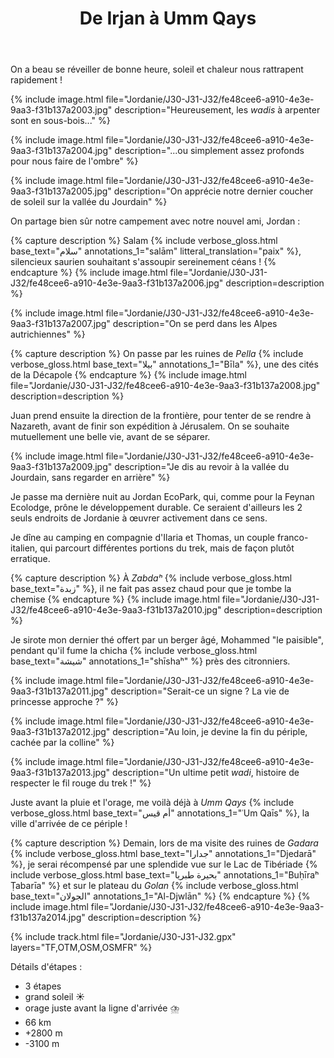 ﻿---
title: "De Irjan à Umm Qays"
permalink: /Jordanie/J30-J31-J32/
sidebar:
  nav: "jordanie"
enable_tracks: true
---

On a beau se réveiller de bonne heure, soleil et chaleur nous rattrapent rapidement !

{% include image.html file="Jordanie/J30-J31-J32/fe48cee6-a910-4e3e-9aa3-f31b137a2003.jpg" description="Heureusement, les *wadis* à arpenter sont en sous-bois..." %}

{% include image.html file="Jordanie/J30-J31-J32/fe48cee6-a910-4e3e-9aa3-f31b137a2004.jpg" description="...ou simplement assez profonds pour nous faire de l'ombre" %}

{% include image.html file="Jordanie/J30-J31-J32/fe48cee6-a910-4e3e-9aa3-f31b137a2005.jpg" description="On apprécie notre dernier coucher de soleil sur la vallée du Jourdain" %}

On partage bien sûr notre campement avec notre nouvel ami, Jordan :

{% capture description %}
Salam
{% include verbose_gloss.html base_text="سلام" annotations_1="salām" litteral_translation="paix" %},
silencieux saurien souhaitant s'assoupir sereinement céans !
{% endcapture %}
{% include image.html file="Jordanie/J30-J31-J32/fe48cee6-a910-4e3e-9aa3-f31b137a2006.jpg" description=description %}

{% include image.html file="Jordanie/J30-J31-J32/fe48cee6-a910-4e3e-9aa3-f31b137a2007.jpg" description="On se perd dans les Alpes autrichiennes" %}

{% capture description %}
On passe par les ruines de *Pella*
{% include verbose_gloss.html base_text="بيلا" annotations_1="Bīla" %}, une des cités de la Décapole
{% endcapture %}
{% include image.html file="Jordanie/J30-J31-J32/fe48cee6-a910-4e3e-9aa3-f31b137a2008.jpg" description=description %}

Juan prend ensuite la direction de la frontière, pour tenter de se rendre à Nazareth, avant de finir son expédition à Jérusalem.
On se souhaite mutuellement une belle vie, avant de se séparer.

{% include image.html file="Jordanie/J30-J31-J32/fe48cee6-a910-4e3e-9aa3-f31b137a2009.jpg" description="Je dis au revoir à la vallée du Jourdain, sans regarder en arrière" %}

Je passe ma dernière nuit au Jordan EcoPark, qui, comme pour la Feynan Ecolodge, prône le développement durable.
Ce seraient d'ailleurs les 2 seuls endroits de Jordanie à œuvrer activement dans ce sens.

Je dîne au camping en compagnie d'Ilaria et Thomas, un couple franco-italien, qui parcourt différentes portions du trek, mais de façon plutôt erratique.

{% capture description %}
À *Zabdaʰ*
{% include verbose_gloss.html base_text="زبدة" %},
il ne fait pas assez chaud pour que je tombe la chemise
{% endcapture %}
{% include image.html file="Jordanie/J30-J31-J32/fe48cee6-a910-4e3e-9aa3-f31b137a2010.jpg" description=description %}

Je sirote mon dernier thé offert par un berger âgé, Mohammed "le paisible", pendant qu'il fume la chicha
{% include verbose_gloss.html base_text="شيشة" annotations_1="shīshaʰ" %}
près des citronniers.

{% include image.html file="Jordanie/J30-J31-J32/fe48cee6-a910-4e3e-9aa3-f31b137a2011.jpg" description="Serait-ce un signe ? La vie de princesse approche ?" %}

{% include image.html file="Jordanie/J30-J31-J32/fe48cee6-a910-4e3e-9aa3-f31b137a2012.jpg" description="Au loin, je devine la fin du périple, cachée par la colline" %}

{% include image.html file="Jordanie/J30-J31-J32/fe48cee6-a910-4e3e-9aa3-f31b137a2013.jpg" description="Un ultime petit *wadi*, histoire de respecter le fil rouge du trek !" %}

Juste avant la pluie et l'orage, me voilà déjà à *Umm Qays*
{% include verbose_gloss.html base_text="أم قيس" annotations_1="ʿUm Qaīs" %},
la ville d'arrivée de ce périple !

{% capture description %}
Demain, lors de ma visite des ruines de *Gadara*
{% include verbose_gloss.html base_text="جدارا" annotations_1="Djedarā" %},
je serai récompensé par une splendide vue sur le Lac de Tibériade
{% include verbose_gloss.html base_text="بحيرة طبريا" annotations_1="Buḥīraʰ Ṭabarīa" %}
et sur le plateau du *Golan*
{% include verbose_gloss.html base_text="الجولان" annotations_1="Al-Djwlān" %}
{% endcapture %}
{% include image.html file="Jordanie/J30-J31-J32/fe48cee6-a910-4e3e-9aa3-f31b137a2014.jpg" description=description %}

{% include track.html file="Jordanie/J30-J31-J32.gpx" layers="TF,OTM,OSM,OSMFR" %}

Détails d'étapes :
* 3 étapes
* grand soleil :sunny:
* orage juste avant la ligne d'arrivée :cloud_with_lightning_and_rain:
* 66 km
* +2800 m
* -3100 m
